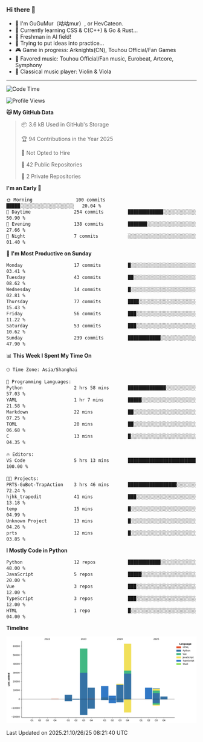 ### Hi there 👋

- 🧐 I'm GuGuMur（咕咕mur）, or HevCateon.
- 🌱 Currently learning CSS & C(C++) & Go & Rust...
- 🤖 Freshman in AI field!
- 🤔 Trying to put ideas into practice...
- 🎮 Game in progress: Arknights(CN), Touhou Official/Fan Games
- 🎵 Favored music: Touhou Official/Fan music, Eurobeat, Artcore, Symphony
- 🎻 Classical music player: Violin & Viola

----
<!--START_SECTION:waka-->
![Code Time](http://img.shields.io/badge/Code%20Time-102%20hrs%2011%20mins-blue)

![Profile Views](http://img.shields.io/badge/Profile%20Views-18-blue)

**🐱 My GitHub Data** 

> 📦 3.6 kB Used in GitHub's Storage 
 > 
> 🏆 94 Contributions in the Year 2025
 > 
> 🚫 Not Opted to Hire
 > 
> 📜 42 Public Repositories 
 > 
> 🔑 2 Private Repositories 
 > 
**I'm an Early 🐤** 

```text
🌞 Morning                100 commits         █████░░░░░░░░░░░░░░░░░░░░   20.04 % 
🌆 Daytime                254 commits         █████████████░░░░░░░░░░░░   50.90 % 
🌃 Evening                138 commits         ███████░░░░░░░░░░░░░░░░░░   27.66 % 
🌙 Night                  7 commits           ░░░░░░░░░░░░░░░░░░░░░░░░░   01.40 % 
```
📅 **I'm Most Productive on Sunday** 

```text
Monday                   17 commits          █░░░░░░░░░░░░░░░░░░░░░░░░   03.41 % 
Tuesday                  43 commits          ██░░░░░░░░░░░░░░░░░░░░░░░   08.62 % 
Wednesday                14 commits          █░░░░░░░░░░░░░░░░░░░░░░░░   02.81 % 
Thursday                 77 commits          ████░░░░░░░░░░░░░░░░░░░░░   15.43 % 
Friday                   56 commits          ███░░░░░░░░░░░░░░░░░░░░░░   11.22 % 
Saturday                 53 commits          ███░░░░░░░░░░░░░░░░░░░░░░   10.62 % 
Sunday                   239 commits         ████████████░░░░░░░░░░░░░   47.90 % 
```


📊 **This Week I Spent My Time On** 

```text
🕑︎ Time Zone: Asia/Shanghai

💬 Programming Languages: 
Python                   2 hrs 58 mins       ██████████████░░░░░░░░░░░   57.03 % 
YAML                     1 hr 7 mins         █████░░░░░░░░░░░░░░░░░░░░   21.58 % 
Markdown                 22 mins             ██░░░░░░░░░░░░░░░░░░░░░░░   07.25 % 
TOML                     20 mins             ██░░░░░░░░░░░░░░░░░░░░░░░   06.68 % 
C                        13 mins             █░░░░░░░░░░░░░░░░░░░░░░░░   04.35 % 

🔥 Editors: 
VS Code                  5 hrs 13 mins       █████████████████████████   100.00 % 

🐱‍💻 Projects: 
PRTS-GuBot-TrapAction    3 hrs 46 mins       ██████████████████░░░░░░░   72.24 % 
hjhk_trapedit            41 mins             ███░░░░░░░░░░░░░░░░░░░░░░   13.18 % 
temp                     15 mins             █░░░░░░░░░░░░░░░░░░░░░░░░   04.99 % 
Unknown Project          13 mins             █░░░░░░░░░░░░░░░░░░░░░░░░   04.26 % 
prts                     12 mins             █░░░░░░░░░░░░░░░░░░░░░░░░   03.85 % 
```

**I Mostly Code in Python** 

```text
Python                   12 repos            ████████████░░░░░░░░░░░░░   48.00 % 
JavaScript               5 repos             █████░░░░░░░░░░░░░░░░░░░░   20.00 % 
Vue                      3 repos             ███░░░░░░░░░░░░░░░░░░░░░░   12.00 % 
TypeScript               3 repos             ███░░░░░░░░░░░░░░░░░░░░░░   12.00 % 
HTML                     1 repo              █░░░░░░░░░░░░░░░░░░░░░░░░   04.00 % 
```



**Timeline**

![Lines of Code chart](https://raw.githubusercontent.com/GuGuMur/GuGuMur/main/assets/bar_graph.png)


 Last Updated on 2025.21.10/26/25 08:21:40 UTC
<!--END_SECTION:waka-->

<!-- ![Metrics](https://metrics.lecoq.io/GuGuMur?template=classic&config.timezone=Asia%2FShanghai) -->
